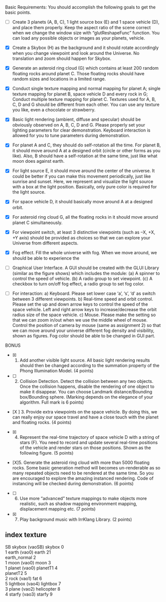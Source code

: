 ﻿Basic Requirements:
You should accomplish the following goals to get the basic points.

- [ ] Create 3 planets (A, B, C), 1 light source box (E) and 1 space vehicle (D), and place them properly. Keep the
aspect ratio of the scene correct when we change the window size with “glutReshapeFunc” function. You can
load any possible objects or images as your planets, vehicle.

- [X] Create a Skybox (H) as the background and it should rotate accordingly when you change viewpoint and look
around the Universe. No translation and zoom should happen for Skybox.

- [X] Generate an asteroid ring cloud (G) which contains at least 200 random floating rocks around planet C. Those
floating rocks should have random sizes and locations in a limited range.

- [X] Conduct single texture mapping and normal mapping for planet A; single texture mapping for planet B, space
vehicle D and every rock in G; Conduct multiple texture mapping for planet C. Textures used for A, B, C, D
and G should be different from each other. You can use any texture you like, even a chocolate or strawberry.

- [X] Basic light rendering (ambient, diffuse and specular) should be obviously observed on A, B, C, D and G.
Please properly set your lighting parameters for clear demonstration. Keyboard interaction is allowed for you
to tune parameters during demonstration.

- [X] For planet A and C, they should do self-rotation all the time. For planet B, it should move around A at a
designed orbit (circle or other forms as you like). Also, B should have a self-rotation at the same time, just
like what moon does against earth.

- [X] For light source E, it should move around the center of the universe. It could be better if you can make this
movement periodically, just like sunrise and sunset. Here, we represent and visualize the light source with a
box at the light position. Basically, only pure color is required for the light source.

- [X] For space vehicle D, it should basically move around A at a designed orbit.

- [X] For asteroid ring cloud G, all the floating rocks in it should move around planet C simultaneously.

- [X] For viewpoint switch, at least 3 distinctive viewpoints (such as –X, +X, +Y axis) should be provided as
choices so that we can explore your Universe from different aspects.

- [X] Fog effect. Fill the whole universe with fog. When we move around, we should be able to experience the

- [ ] Graphical User Interface. A GUI should be created with the GLUI Library (similar as the figure shows)
which includes the module:
(a) A spinner to control the speed of vehicle.
(b) A radio group to set viewpoint.
(c) A checkbox to turn on/off fog effect, a radio group to set fog color.

- [ ] For interaction:
a) Keyboard. Please set lower case ‘a’, ‘s’, ‘d’ as switch between 3 different viewpoints.
b) Real-time speed and orbit control. Please set the up and down arrow keys to control the speed of the
space vehicle. Left and right arrow keys to increase/decrease the orbit radius size of the space vehicle.
c) Mouse. Please make the setting so that we can zoom in/out when we use the middle wheel of mouse.
Control the position of camera by mouse (same as assignment 2) so that we can move around your
universe
different fog density and visibility, shown as figures. Fog color should be able to be changed in GUI part.




BONUS
- [X] 1. Add another visible light source. All basic light rendering results should then be changed according to the
summation property of the Phong Illumination Model. (4 points)
- [ ] 2. Collision Detection. Detect the collision between any two objects. Once the collision happens, disable the
rendering of one object to make it disappear. You can choose Landmark distance/Bounding
box/Bounding sphere. (Marking depends on the elegance of your algorithm. Full mark is 6 points)
- [X ] 3. Provide extra viewpoints on the space vehicle. By doing this, we can really enjoy our space travel and
have a close touch with the planet and floating rocks. (4 points)
- [X] 4. Represent the real-time trajectory of space vehicle D with a string of stars (F). You need to record and
update several real-time positions of the vehicle and render stars on those positions. Shown as the
following figure. (5 points)
- [X]5. Generate the asteroid ring cloud with more than 5000 floating rocks. Some basic generation method will
becomes un-renderable as so many repeated objects need to be rendered at the same time. So you are
encouraged to explore the amazing instanced rendering. Code of instancing will be checked during
 demonstration. (6 points)
- [ ] 6. Use more “advanced” texture mappings to make objects more realistic, such as shadow mapping
environment mapping, displacement mapping etc. (7 points)
- [X] 7. Play background music with IrrKlang Library. (2 points)

index		texture   
---------------------------------------    
SB	skybox (vaoSB)	skybox  0    
1	earth (vao0)	earth 21   
			earth_normal 2    
1	moon (vao0)	moon 3   
1	planet (vao0)	planetT1 4   
			planetT2 5    
2	rock (vao1)	fat 6    
5	lightbox (vao4)	lightbox 7    
3	plane (vao2)                 helicopter 8     
4	starfy (vao3)	starfy 9    


